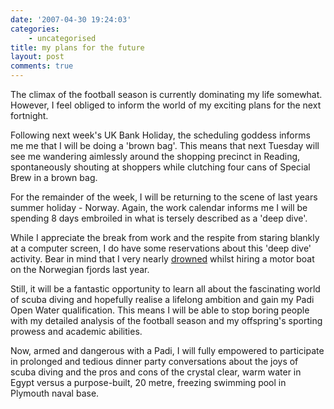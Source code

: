 ```yaml
---
date: '2007-04-30 19:24:03'
categories:
    - uncategorised
title: my plans for the future
layout: post
comments: true
---
```

The climax of the football season is currently dominating my life
somewhat. However, I feel obliged to inform the world of my exciting
plans for the next fortnight.

Following next week's UK Bank Holiday, the scheduling goddess informs me
me that I will be doing a 'brown bag'. This means that next Tuesday will
see me wandering aimlessly around the shopping precinct in Reading,
spontaneously shouting at shoppers while clutching four cans of Special
Brew in a brown bag.

For the remainder of the week, I will be returning to the scene of last
years summer holiday - Norway. Again, the work calendar informs me I
will be spending 8 days embroiled in what is tersely described as a
'deep dive'.

While I appreciate the break from work and the respite from staring
blankly at a computer screen, I do have some reservations about this
'deep dive' activity. Bear in mind that I very nearly
[drowned](http://www.nbrightside.com/blog/2006/08/22/holiday-highlights/)
whilst hiring a motor boat on the Norwegian fjords last year.

Still, it will be a fantastic opportunity to learn all about the
fascinating world of scuba diving and hopefully realise a lifelong
ambition and gain my Padi Open Water qualification. This means I will be
able to stop boring people with my detailed analysis of the football
season and my offspring's sporting prowess and academic abilities.

Now, armed and dangerous with a Padi, I will fully empowered to
participate in prolonged and tedious dinner party conversations about
the joys of scuba diving and the pros and cons of the crystal clear,
warm water in Egypt versus a purpose-built, 20 metre, freezing swimming
pool in Plymouth naval base.
